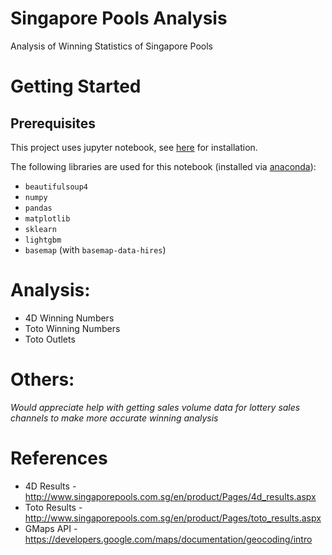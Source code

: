 # Singapore Pools Analysis
Analysis of Winning Statistics of Singapore Pools

# Getting Started
## Prerequisites
This project uses jupyter notebook, see [here](https://jupyter.readthedocs.io/en/latest/install.html) for installation.

The following libraries are used for this notebook (installed via [anaconda](https://www.anaconda.com/distribution/)):
* `beautifulsoup4`
* `numpy`
* `pandas`
* `matplotlib`
* `sklearn`
* `lightgbm`
* `basemap` (with `basemap-data-hires`)

# Analysis:
* 4D Winning Numbers
* Toto Winning Numbers
* Toto Outlets

# Others:
*Would appreciate help with getting sales volume data for lottery sales channels to make more accurate winning analysis*

# References
* 4D Results - http://www.singaporepools.com.sg/en/product/Pages/4d_results.aspx
* Toto Results - http://www.singaporepools.com.sg/en/product/Pages/toto_results.aspx
* GMaps API - https://developers.google.com/maps/documentation/geocoding/intro
